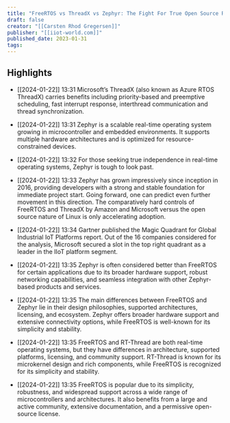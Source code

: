 ```yaml
---
title: "FreeRTOS vs ThreadX vs Zephyr: The Fight For True Open Source RTOS"
draft: false
creator: "[[Carsten Rhod Gregersen]]"
publisher: "[[iiot-world.com]]"
published_date: 2023-01-31
tags:
---
```



## Highlights
* [[2024-01-22]] 13:31  Microsoft’s ThreadX (also known as Azure RTOS ThreadX) carries benefits including priority-based and preemptive scheduling, fast interrupt response, interthread communication and thread synchronization.

* [[2024-01-22]] 13:31  Zephyr is a scalable real-time operating system growing in microcontroller and embedded environments. It supports multiple hardware architectures and is optimized for resource-constrained devices.

* [[2024-01-22]] 13:32  For those seeking true independence in real-time operating systems, Zephyr is tough to look past.

* [[2024-01-22]] 13:33  Zephyr has grown impressively since inception in 2016, providing developers with a strong and stable foundation for immediate project start. Going forward, one can predict even further movement in this direction. The comparatively hard controls of FreeRTOS and ThreadX by Amazon and Microsoft versus the open source nature of Linux is only accelerating adoption.

* [[2024-01-22]] 13:34  Gartner published the Magic Quadrant for Global Industrial IoT Platforms report. Out of the 16 companies considered for the analysis, Microsoft secured a slot in the top right quadrant as a leader in the IIoT platform segment.

* [[2024-01-22]] 13:35  Zephyr is often considered better than FreeRTOS for certain applications due to its broader hardware support, robust networking capabilities, and seamless integration with other Zephyr-based products and services.

* [[2024-01-22]] 13:35  The main differences between FreeRTOS and Zephyr lie in their design philosophies, supported architectures, licensing, and ecosystem. Zephyr offers broader hardware support and extensive connectivity options, while FreeRTOS is well-known for its simplicity and stability.

* [[2024-01-22]] 13:35  FreeRTOS and RT-Thread are both real-time operating systems, but they have differences in architecture, supported platforms, licensing, and community support. RT-Thread is known for its microkernel design and rich components, while FreeRTOS is recognized for its simplicity and stability.

* [[2024-01-22]] 13:35  FreeRTOS is popular due to its simplicity, robustness, and widespread support across a wide range of microcontrollers and architectures. It also benefits from a large and active community, extensive documentation, and a permissive open-source license.

